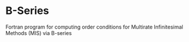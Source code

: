 # B-Series
Fortran program for computing order conditions for Multirate Infinitesimal Methods (MIS) via B-series
